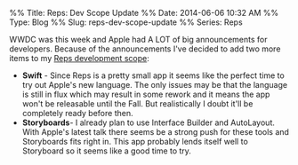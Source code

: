 %% Title: Reps: Dev Scope Update
%% Date: 2014-06-06 10:32 AM
%% Type: Blog
%% Slug: reps-dev-scope-update
%% Series: Reps

WWDC was this week and Apple had A LOT of big announcements for developers. Because of the announcements I've decided to add two more items to my [Reps development scope](/2014/05/12/ios-project-reps/):

* **Swift** - Since Reps is a pretty small app it seems like the perfect time to try out Apple's new language. The only issues may be that the language is still in flux which may result in some rework and it means the app won't be releasable until the Fall. But realistically I doubt it'll be completely ready before then.
* **Storyboards**-  I already plan to use Interface Builder and AutoLayout. With Apple's latest talk there seems be a strong push for these tools and Storyboards fits right in. This app probably lends itself well to Storyboard so it seems like a good time to try.

